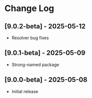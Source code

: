# Change Log

## [9.0.2-beta] - 2025-05-12
- Resolver bug fixes

## [9.0.1-beta] - 2025-05-09
- Strong-named package

## [9.0.0-beta] - 2025-05-08
- Initial release
